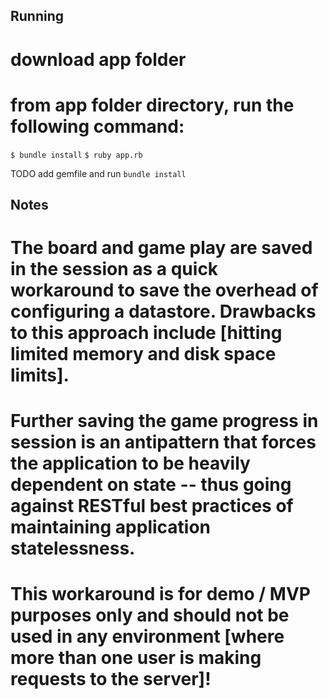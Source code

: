 ## Running

# download app folder
# from app folder directory, run the following command:

`$ bundle install`
`$ ruby app.rb`

TODO add gemfile and run `bundle install`

## Notes

# The board and game play are saved in the session as a quick workaround to save the overhead of configuring a datastore. Drawbacks to this approach include [hitting limited memory and disk space limits].
# Further saving the game progress in session is an antipattern that forces the application to be heavily dependent on state -- thus going against RESTful best practices of maintaining application statelessness.
# This workaround is for demo / MVP purposes only and should not be used in any environment [where more than one user is making requests to the server]!